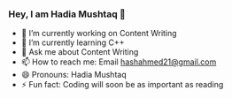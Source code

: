 ### Hey, I am Hadia Mushtaq 👋

- 🔭 I’m currently working on Content Writing
- 🌱 I’m currently learning C++
- 💬 Ask me about Content Writing
- 📫 How to reach me: Email hashahmed21@gmail.com
- 😄 Pronouns: Hadia Mushtaq
- ⚡ Fun fact: Coding will soon be as important as reading
